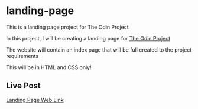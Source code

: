 # landing-page

This is a landing page project for The Odin Project

In this project, I will be creating a landing page for [The Odin Project](https://www.theodinproject.com)

The website will contain an index page that will be full created to the project requirements 

This will be in HTML and CSS only!

## Live Post
[Landing Page Web Link](https://nainsworth.github.io/landing-page/)